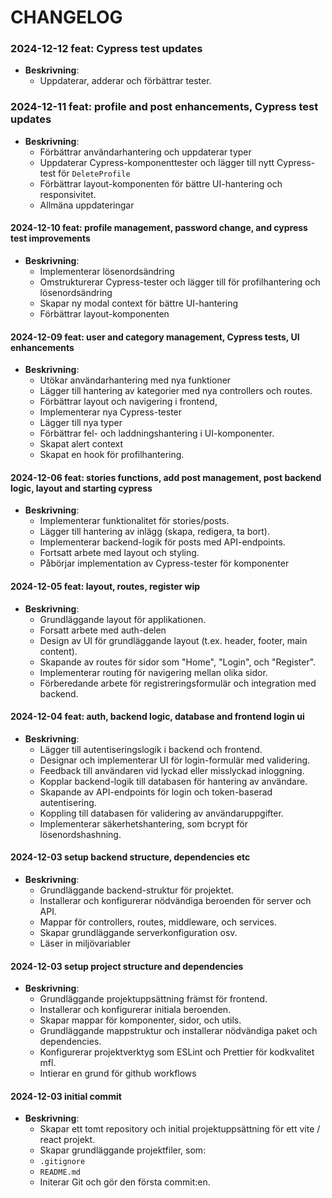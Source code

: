# CHANGELOG

### 2024-12-12 feat: Cypress test updates

- **Beskrivning**:
  - Uppdaterar, adderar och förbättrar tester.

### 2024-12-11 feat: profile and post enhancements, Cypress test updates

- **Beskrivning**:
  - Förbättrar användarhantering och uppdaterar typer
  - Uppdaterar Cypress-komponenttester och lägger till nytt Cypress-test för `DeleteProfile`
  - Förbättrar layout-komponenten för bättre UI-hantering och responsivitet.
  - Allmäna uppdateringar

#### 2024-12-10 feat: profile management, password change, and cypress test improvements

- **Beskrivning**:
  - Implementerar lösenordsändring
  - Omstrukturerar Cypress-tester och lägger till för profilhantering och lösenordsändring
  - Skapar ny modal context för bättre UI-hantering
  - Förbättrar layout-komponenten

#### 2024-12-09 feat: user and category management, Cypress tests, UI enhancements

- **Beskrivning**:
  - Utökar användarhantering med nya funktioner
  - Lägger till hantering av kategorier med nya controllers och routes.
  - Förbättrar layout och navigering i frontend,
  - Implementerar nya Cypress-tester
  - Lägger till nya typer
  - Förbättrar fel- och laddningshantering i UI-komponenter.
  - Skapat alert context
  - Skapat en hook för profilhantering.

#### 2024-12-06 feat: stories functions, add post management, post backend logic, layout and starting cypress

- **Beskrivning**:
  - Implementerar funktionalitet för stories/posts.
  - Lägger till hantering av inlägg (skapa, redigera, ta bort).
  - Implementerar backend-logik för posts med API-endpoints.
  - Fortsatt arbete med layout och styling.
  - Påbörjar implementation av Cypress-tester för komponenter

#### 2024-12-05 feat: layout, routes, register wip

- **Beskrivning**:
  - Grundläggande layout för applikationen.
  - Forsatt arbete med auth-delen
  - Design av UI för grundläggande layout (t.ex. header, footer, main content).
  - Skapande av routes för sidor som "Home", "Login", och "Register".
  - Implementerar routing för navigering mellan olika sidor.
  - Förberedande arbete för registreringsformulär och integration med backend.

#### 2024-12-04 feat: auth, backend logic, database and frontend login ui

- **Beskrivning**:
  - Lägger till autentiseringslogik i backend och frontend.
  - Designar och implementerar UI för login-formulär med validering.
  - Feedback till användaren vid lyckad eller misslyckad inloggning.
  - Kopplar backend-logik till databasen för hantering av användare.
  - Skapande av API-endpoints för login och token-baserad autentisering.
  - Koppling till databasen för validering av användaruppgifter.
  - Implementerar säkerhetshantering, som bcrypt för lösenordshashning.

#### 2024-12-03 setup backend structure, dependencies etc

- **Beskrivning**:
  - Grundläggande backend-struktur för projektet.
  - Installerar och konfigurerar nödvändiga beroenden för server och API.
  - Mappar för controllers, routes, middleware, och services.
  - Skapar grundläggande serverkonfiguration osv.
  - Läser in miljövariabler

#### 2024-12-03 setup project structure and dependencies

- **Beskrivning**:
  - Grundläggande projektuppsättning främst för frontend.
  - Installerar och konfigurerar initiala beroenden.
  - Skapar mappar för komponenter, sidor, och utils.
  - Grundläggande mappstruktur och installerar nödvändiga paket och dependencies.
  - Konfigurerar projektverktyg som ESLint och Prettier för kodkvalitet mfl.
  - Intierar en grund för github workflows

#### 2024-12-03 initial commit

- **Beskrivning**:
  - Skapar ett tomt repository och initial projektuppsättning för ett vite / react projekt.
  - Skapar grundläggande projektfiler, som:
  - `.gitignore`
  - `README.md`
  - Initerar Git och gör den första commit:en.
